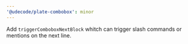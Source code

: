 ```yaml
---
'@udecode/plate-combobox': minor
---
```


Add `triggerComboboxNextBlock` whitch can trigger slash commands or mentions on the next line.
